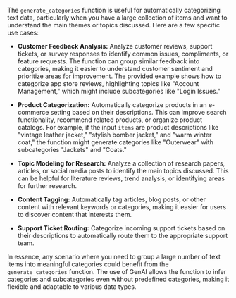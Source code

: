 The `generate_categories` function is useful for automatically categorizing text data, particularly when you have a large collection of items and want to understand the main themes or topics discussed.  Here are a few specific use cases:

* **Customer Feedback Analysis:**  Analyze customer reviews, support tickets, or survey responses to identify common issues, compliments, or feature requests.  The function can group similar feedback into categories, making it easier to understand customer sentiment and prioritize areas for improvement. The provided example shows how to categorize app store reviews, highlighting topics like "Account Management," which might include subcategories like "Login Issues."

* **Product Categorization:**  Automatically categorize products in an e-commerce setting based on their descriptions. This can improve search functionality, recommend related products, or organize product catalogs.  For example, if the input `items` are product descriptions like "vintage leather jacket," "stylish bomber jacket," and "warm winter coat," the function might generate categories like "Outerwear" with subcategories "Jackets" and "Coats."

* **Topic Modeling for Research:**  Analyze a collection of research papers, articles, or social media posts to identify the main topics discussed.  This can be helpful for literature reviews, trend analysis, or identifying areas for further research.

* **Content Tagging:**  Automatically tag articles, blog posts, or other content with relevant keywords or categories, making it easier for users to discover content that interests them.

* **Support Ticket Routing:**  Categorize incoming support tickets based on their descriptions to automatically route them to the appropriate support team.

In essence, any scenario where you need to group a large number of text items into meaningful categories could benefit from the `generate_categories` function. The use of GenAI allows the function to infer categories and subcategories even without predefined categories, making it flexible and adaptable to various data types.
